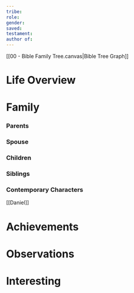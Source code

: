 ```yaml
---
tribe: 
role: 
gender: 
saved: 
testament: 
author of:
---
```





[[00 - Bible Family Tree.canvas|Bible Tree Graph]]

# Life Overview



# Family

### Parents 
### Spouse
### Children 
### Siblings

### Contemporary Characters 
[[Daniel]] 

# Achievements 

# Observations

# Interesting 

